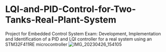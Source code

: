 # LQI-and-PID-Control-for-Two-Tanks-Real-Plant-System
Project for Embedded Control System Exam: Development, Implementation and Identification of a PID and LQI controller for a real system using an STM32F411RE microcontroller 
![IMG_20230426_154105](https://github.com/antoniocamposeo/LQI-and-PID-Control-for-Two-Tanks-Real-Plant-System/assets/75082795/1e8bd14d-3bdd-42a3-bc31-154d5ee533cf)
